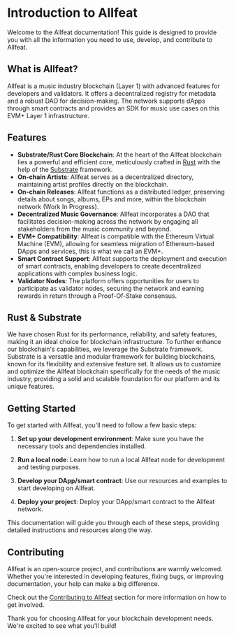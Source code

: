 # Introduction to Allfeat

Welcome to the Allfeat documentation! This guide is designed to provide you with all the information you need to use, develop, and contribute to Allfeat. 

## What is Allfeat?

Allfeat is a music industry blockchain (Layer 1) with advanced features for developers and validators. It offers a decentralized registry for metadata and a robust DAO for decision-making. The network supports dApps through smart contracts and provides an SDK for music use cases on this EVM+ Layer 1 infrastructure.

## Features

- **Substrate/Rust Core Blockchain**: At the heart of the Allfeat blockchain lies a powerful and efficient core, meticulously crafted in [Rust](https://www.rust-lang.org/) with the help of the [Substrate](https://substrate.dev) framework.
- **On-chain Artists**: Allfeat serves as a decentralized directory, maintaining artist profiles directly on the blockchain.
- **On-chain Releases**: Allfeat functions as a distributed ledger, preserving details about songs, albums, EPs and more, within the blockchain network (Work In Progress).
- **Decentralized Music Governance**: Allfeat incorporates a DAO that facilitates decision-making across the network by engaging all stakeholders from the music community and beyond.
- **EVM+ Compatibility**: Allfeat is compatible with the Ethereum Virtual Machine (EVM), allowing for seamless migration of Ethereum-based DApps and services, this is what we call an EVM+.
- **Smart Contract Support**: Allfeat supports the deployment and execution of smart contracts, enabling developers to create decentralized applications with complex business logic.
- **Validator Nodes**: The platform offers opportunities for users to participate as validator nodes, securing the network and earning rewards in return through a Proof-Of-Stake consensus.

## Rust & Substrate

We have chosen Rust for its performance, reliability, and safety features, making it an ideal choice for blockchain infrastructure.
To further enhance our blockchain's capabilities, we leverage the Substrate framework. Substrate is a versatile and modular framework for building blockchains, known for its flexibility and extensive feature set. 
It allows us to customize and optimize the Allfeat blockchain specifically for the needs of the music industry, providing a solid and scalable foundation for our platform and its unique features.

## Getting Started

To get started with Allfeat, you'll need to follow a few basic steps:

1. **Set up your development environment**: Make sure you have the necessary tools and dependencies installed.

2. **Run a local node**: Learn how to run a local Allfeat node for development and testing purposes.

3. **Develop your DApp/smart contract**: Use our resources and examples to start developing on Allfeat.

4. **Deploy your project**: Deploy your DApp/smart contract to the Allfeat network.

This documentation will guide you through each of these steps, providing detailed instructions and resources along the way.

## Contributing

Allfeat is an open-source project, and contributions are warmly welcomed. Whether you're interested in developing features, fixing bugs, or improving documentation, your help can make a big difference.

Check out the [Contributing to Allfeat](contributing.md) section for more information on how to get involved.

Thank you for choosing Allfeat for your blockchain development needs. We're excited to see what you'll build!
